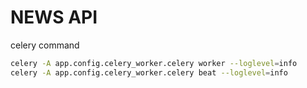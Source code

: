 # NEWS API


celery command
```bash
celery -A app.config.celery_worker.celery worker --loglevel=info
celery -A app.config.celery_worker.celery beat --loglevel=info
```

